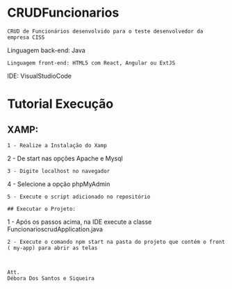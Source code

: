 # CRUDFuncionarios
```
CRUD de Funcionários desenvolvido para o teste desenvolvedor da empresa CISS
```
Linguagem back-end: Java
```
Linguagem front-end: HTML5 com React, Angular ou ExtJS
```
IDE: VisualStudioCode

# Tutorial Execução

## XAMP:
```
1 - Realize a Instalação do Xamp
```
2 - De start nas opções Apache e Mysql
```
3 - Digite localhost no navegador
```
4 - Selecione a opção phpMyAdmin
```
5 - Execute o script adicionado no repositório 

## Executar o Projeto:

```
1 - Após os passos acima, na IDE execute a classe FuncionarioscrudApplication.java 
```
2 - Execute o comando npm start na pasta do projeto que contém o front ( my-app) para abrir as telas



Att.
Débora Dos Santos e Siqueira

